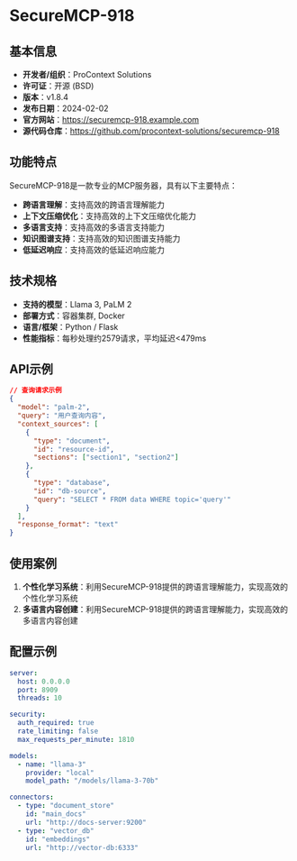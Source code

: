 # SecureMCP-918

## 基本信息

- **开发者/组织**：ProContext Solutions
- **许可证**：开源 (BSD)
- **版本**：v1.8.4
- **发布日期**：2024-02-02
- **官方网站**：https://securemcp-918.example.com
- **源代码仓库**：https://github.com/procontext-solutions/securemcp-918

## 功能特点

SecureMCP-918是一款专业的MCP服务器，具有以下主要特点：

- **跨语言理解**：支持高效的跨语言理解能力
- **上下文压缩优化**：支持高效的上下文压缩优化能力
- **多语言支持**：支持高效的多语言支持能力
- **知识图谱支持**：支持高效的知识图谱支持能力
- **低延迟响应**：支持高效的低延迟响应能力


## 技术规格

- **支持的模型**：Llama 3, PaLM 2
- **部署方式**：容器集群, Docker
- **语言/框架**：Python / Flask
- **性能指标**：每秒处理约2579请求，平均延迟<479ms

## API示例

```json
// 查询请求示例
{
  "model": "palm-2",
  "query": "用户查询内容",
  "context_sources": [
    {
      "type": "document",
      "id": "resource-id",
      "sections": ["section1", "section2"]
    },
    {
      "type": "database",
      "id": "db-source",
      "query": "SELECT * FROM data WHERE topic='query'"
    }
  ],
  "response_format": "text"
}
```

## 使用案例

1. **个性化学习系统**：利用SecureMCP-918提供的跨语言理解能力，实现高效的个性化学习系统
2. **多语言内容创建**：利用SecureMCP-918提供的跨语言理解能力，实现高效的多语言内容创建


## 配置示例

```yaml
server:
  host: 0.0.0.0
  port: 8909
  threads: 10

security:
  auth_required: true
  rate_limiting: false
  max_requests_per_minute: 1810

models:
  - name: "llama-3"
    provider: "local"
    model_path: "/models/llama-3-70b"

connectors:
  - type: "document_store"
    id: "main_docs"
    url: "http://docs-server:9200"
  - type: "vector_db"
    id: "embeddings"
    url: "http://vector-db:6333"
```